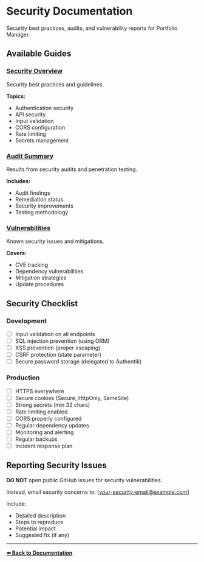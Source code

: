 # Security Documentation

Security best practices, audits, and vulnerability reports for Portfolio Manager.

## Available Guides

### [Security Overview](overview.md)
Security best practices and guidelines.

**Topics:**
- Authentication security
- API security
- Input validation
- CORS configuration
- Rate limiting
- Secrets management

### [Audit Summary](audit-summary.md)
Results from security audits and penetration testing.

**Includes:**
- Audit findings
- Remediation status
- Security improvements
- Testing methodology

### [Vulnerabilities](vulnerabilities.md)
Known security issues and mitigations.

**Covers:**
- CVE tracking
- Dependency vulnerabilities
- Mitigation strategies
- Update procedures

## Security Checklist

### Development
- [ ] Input validation on all endpoints
- [ ] SQL injection prevention (using ORM)
- [ ] XSS prevention (proper escaping)
- [ ] CSRF protection (state parameter)
- [ ] Secure password storage (delegated to Authentik)

### Production
- [ ] HTTPS everywhere
- [ ] Secure cookies (Secure, HttpOnly, SameSite)
- [ ] Strong secrets (min 32 chars)
- [ ] Rate limiting enabled
- [ ] CORS properly configured
- [ ] Regular dependency updates
- [ ] Monitoring and alerting
- [ ] Regular backups
- [ ] Incident response plan

## Reporting Security Issues

**DO NOT** open public GitHub issues for security vulnerabilities.

Instead, email security concerns to: [your-security-email@example.com]

Include:
- Detailed description
- Steps to reproduce
- Potential impact
- Suggested fix (if any)

---

**[⬅️ Back to Documentation](../README.md)**
